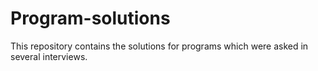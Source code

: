 # Program-solutions
This repository contains the solutions for programs which were asked in several interviews.
